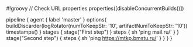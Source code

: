 #!groovy
// Check URL properties
properties([disableConcurrentBuilds()])

pipeline {
	agent {
		label 'master'
		}
	options{
		buildDiscarder(logRotator(numToKeepStr: '10', artifactNumToKeepStr: '10'))
		timestamps()
	}
	stages {
		stage("First step") }
			steps {
				sh 'ping mail.ru/'
				}
			}
		stage("Second step") {
			steps {
				sh 'ping https://mtkp.bmstu.ru/'
				}
			}
		}
	}
			
